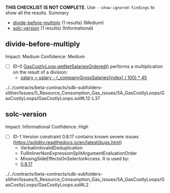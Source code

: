 **THIS CHECKLIST IS NOT COMPLETE**. Use `--show-ignored-findings` to show all the results.
Summary
 - [divide-before-multiply](#divide-before-multiply) (1 results) (Medium)
 - [solc-version](#solc-version) (1 results) (Informational)
## divide-before-multiply
Impact: Medium
Confidence: Medium
 - [ ] ID-0
[GasCostlyLoop.getNetSalariesOrdered()](../../contracts/beta-contracts/sdb-subfolders-slither/Issues/5_Resource_Consumption_Gas_Issues/5A_GasCostlyLoops/GasCostlyLoops/GasCostlyLoops.sol#L12-L37) performs a multiplication on the result of a division:
	- [salary = salary - (_companyGrossSalaries[index] / 100) * 45](../../contracts/beta-contracts/sdb-subfolders-slither/Issues/5_Resource_Consumption_Gas_Issues/5A_GasCostlyLoops/GasCostlyLoops/GasCostlyLoops.sol#L16)

../../contracts/beta-contracts/sdb-subfolders-slither/Issues/5_Resource_Consumption_Gas_Issues/5A_GasCostlyLoops/GasCostlyLoops/GasCostlyLoops.sol#L12-L37


## solc-version
Impact: Informational
Confidence: High
 - [ ] ID-1
Version constraint 0.8.17 contains known severe issues (https://solidity.readthedocs.io/en/latest/bugs.html)
	- VerbatimInvalidDeduplication
	- FullInlinerNonExpressionSplitArgumentEvaluationOrder
	- MissingSideEffectsOnSelectorAccess.
It is used by:
	- [0.8.17](../../contracts/beta-contracts/sdb-subfolders-slither/Issues/5_Resource_Consumption_Gas_Issues/5A_GasCostlyLoops/GasCostlyLoops/GasCostlyLoops.sol#L2)

../../contracts/beta-contracts/sdb-subfolders-slither/Issues/5_Resource_Consumption_Gas_Issues/5A_GasCostlyLoops/GasCostlyLoops/GasCostlyLoops.sol#L2


